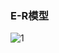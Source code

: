 ### E-R模型

![1](https://raw.githubusercontent.com/SEN-Wanted/Dashboard/gh-pages/development-docs/Assets/e-r-model/E-R%20model.png)